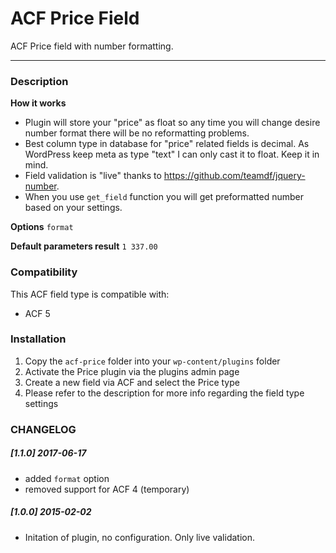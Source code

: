 # ACF Price Field

ACF Price field with number formatting.

-----------------------

### Description

**How it works**
- Plugin will store your "price" as float so any time you will change desire number format there will be no reformatting problems.
- Best column type in database for "price" related fields is decimal. As WordPress keep meta as type "text"  I can only cast it to float. Keep it in mind.
- Field validation is "live" thanks to https://github.com/teamdf/jquery-number.
- When you use `get_field` function you will get preformatted number based on your settings.

**Options**
`format`

**Default parameters result**
`1 337.00`

### Compatibility

This ACF field type is compatible with:
* ACF 5

### Installation

1. Copy the `acf-price` folder into your `wp-content/plugins` folder
2. Activate the Price plugin via the plugins admin page
3. Create a new field via ACF and select the Price type
4. Please refer to the description for more info regarding the field type settings

### CHANGELOG
##### [1.1.0] 2017-06-17
- added `format` option
- removed support for ACF 4 (temporary)

##### [1.0.0] 2015-02-02
- Initation of plugin, no configuration. Only live validation.
